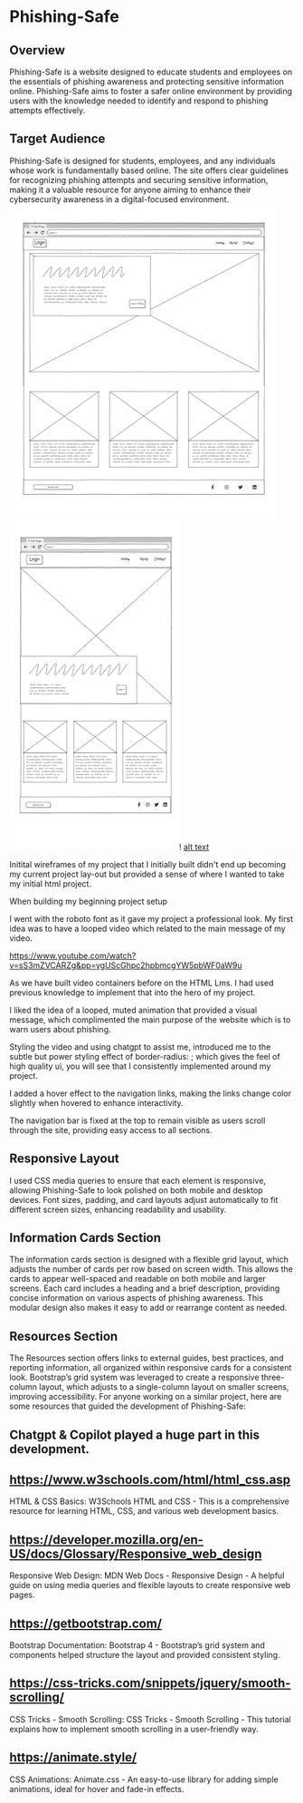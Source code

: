 # Phishing-Safe

## Overview
Phishing-Safe is a website designed to educate students and employees on the essentials of phishing awareness and protecting sensitive information online. Phishing-Safe aims to foster a safer online environment by providing users with the knowledge needed to identify and respond to phishing attempts effectively.

## Target Audience
Phishing-Safe is designed for students, employees, and any individuals whose work is fundamentally based online. The site offers clear guidelines for recognizing phishing attempts and securing sensitive information, making it a valuable resource for anyone aiming to enhance their cybersecurity awareness in a digital-focused environment.
![alt text](image.png)
![alt text](image-1.png)!
[alt text](image-2.png)


Initital wireframes of my project that I initially built didn't end up becoming my current project lay-out but provided a sense of where I wanted to take my initial html project.

When building my beginning project setup

I went with the roboto font as it gave my project a professional look.
My first idea was to have a looped video which related to the main message of my video.

https://www.youtube.com/watch?v=sS3mZVCARZg&pp=ygUScGhpc2hpbmcgYW5pbWF0aW9u

As we have built video containers before on the HTML Lms. I had used previous knowledge to implement that into the hero of my project. 

I liked the idea of a looped, muted animation that provided a visual message, which complimented the main purpose of the website which is to warn users about phishing.

Styling the video and using chatgpt to assist me, introduced me to the subtle but power styling effect of border-radius: ; which gives the feel of high quality ui, you will see that I consistently implemented around my project. 

I added a hover effect to the navigation links, making the links change color slightly when hovered to enhance interactivity.

The navigation bar is fixed at the top to remain visible as users scroll through the site, providing easy access to all sections.
## Responsive Layout
I used CSS media queries to ensure that each element is responsive, allowing Phishing-Safe to look polished on both mobile and desktop devices. Font sizes, padding, and card layouts adjust automatically to fit different screen sizes, enhancing readability and usability.


## Information Cards Section
The information cards section is designed with a flexible grid layout, which adjusts the number of cards per row based on screen width. This allows the cards to appear well-spaced and readable on both mobile and larger screens.
Each card includes a heading and a brief description, providing concise information on various aspects of phishing awareness. This modular design also makes it easy to add or rearrange content as needed. 

## Resources Section

The Resources section offers links to external guides, best practices, and reporting information, all organized within responsive cards for a consistent look.
Bootstrap’s grid system was leveraged to create a responsive three-column layout, which adjusts to a single-column layout on smaller screens, improving accessibility.
For anyone working on a similar project, here are some resources that guided the development of Phishing-Safe:

## Chatgpt & Copilot played a huge part in this development.

## https://www.w3schools.com/html/html_css.asp
HTML & CSS Basics: W3Schools HTML and CSS - This is a comprehensive resource for learning HTML, CSS, and various web development basics.

## https://developer.mozilla.org/en-US/docs/Glossary/Responsive_web_design
Responsive Web Design: MDN Web Docs - Responsive Design - A helpful guide on using media queries and flexible layouts to create responsive web pages.

## https://getbootstrap.com/
Bootstrap Documentation: Bootstrap 4 - Bootstrap’s grid system and components helped structure the layout and provided consistent styling.

## https://css-tricks.com/snippets/jquery/smooth-scrolling/
CSS Tricks - Smooth Scrolling: CSS Tricks - Smooth Scrolling - This tutorial explains how to implement smooth scrolling in a user-friendly way.

## https://animate.style/
CSS Animations: Animate.css - An easy-to-use library for adding simple animations, ideal for hover and fade-in effects.